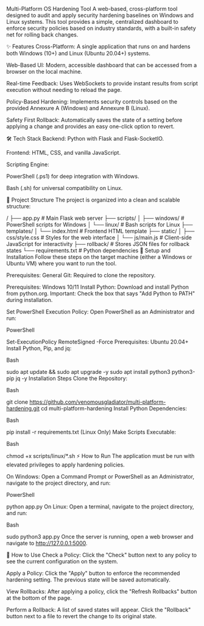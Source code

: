 
Multi-Platform OS Hardening Tool
A web-based, cross-platform tool designed to audit and apply security hardening baselines on Windows and Linux systems. This tool provides a simple, centralized dashboard to enforce security policies based on industry standards, with a built-in safety net for rolling back changes.

✨ Features
Cross-Platform: A single application that runs on and hardens both Windows (10+) and Linux (Ubuntu 20.04+) systems.

Web-Based UI: Modern, accessible dashboard that can be accessed from a browser on the local machine.

Real-time Feedback: Uses WebSockets to provide instant results from script execution without needing to reload the page.

Policy-Based Hardening: Implements security controls based on the provided Annexure A (Windows) and Annexure B (Linux).

Safety First Rollback: Automatically saves the state of a setting before applying a change and provides an easy one-click option to revert.

🛠️ Tech Stack
Backend: Python with Flask and Flask-SocketIO.

Frontend: HTML, CSS, and vanilla JavaScript.

Scripting Engine:

PowerShell (.ps1) for deep integration with Windows.

Bash (.sh) for universal compatibility on Linux.

📂 Project Structure
The project is organized into a clean and scalable structure:

/
├── app.py                  # Main Flask web server
├── scripts/
│   ├── windows/            # PowerShell scripts for Windows
│   └── linux/              # Bash scripts for Linux
├── templates/
│   └── index.html          # Frontend HTML template
├── static/
│   ├── css/style.css       # Styles for the web interface
│   └── js/main.js          # Client-side JavaScript for interactivity
├── rollback/               # Stores JSON files for rollback states
└── requirements.txt        # Python dependencies
🚀 Setup and Installation
Follow these steps on the target machine (either a Windows or Ubuntu VM) where you want to run the tool.

Prerequisites: General
Git: Required to clone the repository.

Prerequisites: Windows 10/11
Install Python: Download and install Python from python.org. Important: Check the box that says "Add Python to PATH" during installation.

Set PowerShell Execution Policy: Open PowerShell as an Administrator and run:

PowerShell

Set-ExecutionPolicy RemoteSigned -Force
Prerequisites: Ubuntu 20.04+
Install Python, Pip, and jq:

Bash

sudo apt update && sudo apt upgrade -y
sudo apt install python3 python3-pip jq -y
Installation Steps
Clone the Repository:

Bash

git clone https://github.com/venomousgladiator/multi-platform-hardening.git
cd multi-platform-hardening
Install Python Dependencies:

Bash

pip install -r requirements.txt
(Linux Only) Make Scripts Executable:

Bash

chmod +x scripts/linux/*.sh
⚡ How to Run
The application must be run with elevated privileges to apply hardening policies.

On Windows: Open a Command Prompt or PowerShell as an Administrator, navigate to the project directory, and run:

PowerShell

python app.py
On Linux: Open a terminal, navigate to the project directory, and run:

Bash

sudo python3 app.py
Once the server is running, open a web browser and navigate to http://127.0.0.1:5000.

📖 How to Use
Check a Policy: Click the "Check" button next to any policy to see the current configuration on the system.

Apply a Policy: Click the "Apply" button to enforce the recommended hardening setting. The previous state will be saved automatically.

View Rollbacks: After applying a policy, click the "Refresh Rollbacks" button at the bottom of the page.

Perform a Rollback: A list of saved states will appear. Click the "Rollback" button next to a file to revert the change to its original state.